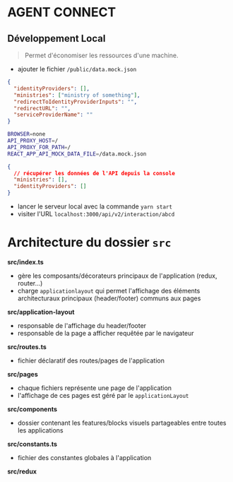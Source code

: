 # AGENT CONNECT

## Développement Local

> Permet d'économiser les ressources d'une machine.

- ajouter le fichier `/public/data.mock.json`

```json
{
  "identityProviders": [],
  "ministries": ["ministry of something"],
  "redirectToIdentityProviderInputs": "",
  "redirectURL": "",
  "serviceProviderName": ""
}
```

```bash
BROWSER=none
API_PROXY_HOST=/
API_PROXY_FOR_PATH=/
REACT_APP_API_MOCK_DATA_FILE=/data.mock.json
```

```json
{
  // récupérer les données de l'API depuis la console
  "ministries": [],
  "identityProviders": []
}
```

- lancer le serveur local avec la commande `yarn start`
- visiter l'URL `localhost:3000/api/v2/interaction/abcd`

# Architecture du dossier `src`

**src/index.ts**

- gère les composants/décorateurs principaux de l'application (redux, router...)
- charge `applicationlayout` qui permet l'affichage des éléments architecturaux principaux (header/footer) communs aux pages

**src/application-layout**

- responsable de l'affichage du header/footer
- responsable de la page a afficher requêtée par le navigateur

**src/routes.ts**

- fichier déclaratif des routes/pages de l'application

**src/pages**

- chaque fichiers représente une page de l'application
- l'affichage de ces pages est géré par le `applicationLayout`

**src/components**

- dossier contenant les features/blocks visuels partageables entre toutes les applications

**src/constants.ts**

- fichier des constantes globales à l'application

**src/redux**
